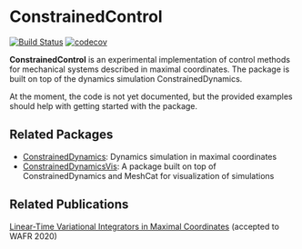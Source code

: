 # ConstrainedControl
[![Build Status](https://github.com/janbruedigam/ConstrainedControl.jl/workflows/CI/badge.svg)](https://github.com/janbruedigam/ConstrainedControl.jl/actions?query=workflow%3ACI)
[![codecov](https://codecov.io/gh/janbruedigam/ConstrainedControl.jl/branch/master/graph/badge.svg)](https://codecov.io/gh/janbruedigam/ConstrainedControl.jl)

**ConstrainedControl** is an experimental implementation of control methods for mechanical systems described in maximal coordinates. The package is built on top of the dynamics simulation ConstrainedDynamics. 

At the moment, the code is not yet documented, but the provided examples should help with getting started with the package. 

## Related Packages
* [ConstrainedDynamics](https://github.com/JuliaRobotics/ConstrainedDynamics.jl): Dynamics simulation in maximal coordinates
* [ConstrainedDynamicsVis](https://github.com/janbruedigam/ConstrainedDynamicsVis.jl): A package built on top of ConstrainedDynamics and MeshCat for visualization of simulations

## Related Publications
[Linear-Time Variational Integrators in Maximal Coordinates](https://arxiv.org/abs/2002.11245) (accepted to WAFR 2020)
